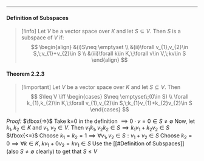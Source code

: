 
---
#### Definition of Subspaces
>[!info] Let $V$ be a vector space over $K$ and let $S\subseteq V$. Then $S$ is a subspace of $V$ if:
>$$
>\begin{align}
&(i)S\neq \emptyset \\
&(ii)\forall v_{1},v_{2}\in S,\;v_{1}+v_{2}\in S \\
&(iii)\forall k\in K,\;\forall v\in V,\;kv\in S
\end{align}
>$$

#### Theorem 2.2.3
>[!important] Let $V$ be a vector space over $K$ and let $S\subseteq V$. Then
>$$
>S\leq V \iff \begin{cases}
S\neq \emptyset\;(0\in S) \\
\forall k_{1},k_{2}\in K,\;\forall v_{1},v_{2}\in S,\;k_{1}v_{1}+k_{2}v_{2}\in S
\end{cases}
>$$

*Proof:*
$\fbox{=>}$ Take k=0 in the definition $\implies 0\cdot v=0\in S\neq \emptyset$
Now, let $k_{1},k_{2}\in K$ and $v_{1},v_{2}\in V$. Then $v_{1}k_{1},v_{2}k_{2}\in S \implies k_{1}v_{1}+k_{2}v_{2}\in S$
$\fbox{<=}$ Choose $k_{1}=k_{2}=1 \implies \forall v_{1},v_{2}\in S:v_{1}+v_{2}\in S$
Choose $k_{2}=0\implies \forall k\in K,\;kv_{1}+0v_{2}=kv_{1}\in S$
Use the [[#Definition of Subspaces]] (also $S\neq \emptyset$ clearly) to get that $S\leq V$

